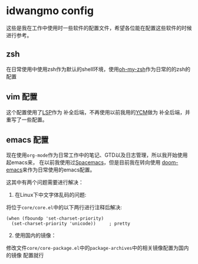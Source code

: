 # idwangmo config

这些是我在工作中使用时一些软件的配置文件，希望各位能在配置这些软件的时候进行参考。

## zsh

在日常使用中使用zsh作为默认的shell环境，使用[oh-my-zsh](http://ohmyz.sh/)作为日常的的zsh的配置


## vim 配置

这个配置使用了[LSP](https://github.com/Microsoft/language-server-protocol/)作为
补全后端，不再使用以前我用的[YCM](https://valloric.github.io/YouCompleteMe/)做为
补全后端，并重写了一些配置。

## emacs 配置

现在使用`org-mode`作为日常工作中的笔记、GTD以及日志管理，所以我开始使用起emacs来，
在以前我使用过[Spacemacs](http://spacemacs.org/)，但是目前我在转向使用
[doom-emacs](https://github.com/hlissner/doom-emacs)来作为日常使用的emacs配置。

这其中有两个问题需要进行解决：

1. 在Linux下中文字体乱码的问题:

将位于`core/core.el`中的以下两行进行注释后解决:

``` emacs-lisp
(when (fboundp 'set-charset-priority)
  (set-charset-priority 'unicode))     ; pretty
```

2. 使用国内的镜像：

修改文件`core/core-package.el`中的`package-archives`中的相关镜像配置为国内的镜像
配置就行

